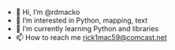 - 👋 Hi, I’m @rdmacko
- 👀 I’m interested in Python, mapping, text
- 🌱 I’m currently learning Python and libraries
- 📫 How to reach me rick1mac59@comcast.net

<!---
rdmacko/rdmacko is a ✨ special ✨ repository because its `README.md` (this file) appears on your GitHub profile.
You can click the Preview link to take a look at your changes.
--->
